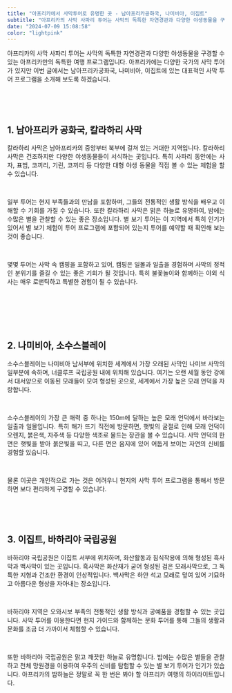 ```yaml
---
title: "아프리카에서 사막투어로 유명한 곳 - 남아프리카공화국, 나미비아, 이집트"
subtitle: "아프리카의 사막 사파리 투어는 사막의 독특한 자연경관과 다양한 야생동물을 구경할 수 있는 아프리카만의 독특한 여행 프로그램입니다. 아프리카에는 다양한 국가의 사막 투어가 있지만 이번 글에서는 남아프리카공화국, 나미비아, 이집트에 있는 대표적인 사막 투어 프로그램을 소개하는 글입니다."
date: "2024-07-09 15:08:58"
color: "lightpink"
---
```




<p style="text-align: justify;" data-ke-size="size16">아프리카의 사막 사파리 투어는 사막의 독특한 자연경관과 다양한 야생동물을 구경할 수 있는 아프리카만의 독특한 여행 프로그램입니다. 아프리카에는 다양한 국가의 사막 투어가 있지만 이번 글에서는 남아프리카공화국, 나미비아, 이집트에 있는 대표적인 사막 투어 프로그램을 소개해 보도록 하겠습니다.</p>
<p style="text-align: justify;" data-ke-size="size16">&nbsp;</p>
<p style="text-align: justify;" data-ke-size="size16">&nbsp;</p>
<h2 style="text-align: justify;" data-ke-size="size26"><b>1. 남아프리카 공화국, 칼라하리 사막</b></h2>
<p style="text-align: justify;" data-ke-size="size16">칼라하리 사막은 남아프리카의 중앙부터 북부에 걸쳐 있는 거대한 지역입니다. 칼라하리 사막은 건조하지만 다양한 야생동물들이 서식하는 곳입니다. 특히 사파리 동안에는 사자, 표범, 코끼리, 기린, 코끼리 등 다양한 대형 야생 동물을 직접 볼 수 있는 체험을 할 수 있습니다.</p>
<p style="text-align: justify;" data-ke-size="size16">&nbsp;</p>
<p style="text-align: justify;" data-ke-size="size16">일부 투어는 현지 부족들과의 만남을 포함하며, 그들의 전통적인 생활 방식을 배우고 이해할 수 기회를 가질 수 있습니다. 또한 칼라하리 사막은 맑은 하늘로 유명하여, 밤에는 수많은 별을 관찰할 수 있는 좋은 장소입니다. 별 보기 투어는 이 지역에서 특히 인기가 있어서 별 보기 체험이 투어 프로그램에 포함되어 있는지 투어를 예약할 때 확인해 보는 것이 좋습니다.</p>
<p style="text-align: justify;" data-ke-size="size16">&nbsp;</p>
<p style="text-align: justify;" data-ke-size="size16">몇몇 투어는 사막 속 캠핑을 포함하고 있어, 캠핑은 일몰과 일출을 경험하며 사막의 정적인 분위기를 즐길 수 있는 좋은 기회가 될 것입니다. 특히 불꽃놀이와 함께하는 야외 식사는 매우 로맨틱하고 특별한 경험이 될 수 있습니다.</p>
<p data-ke-size="size16">&nbsp;</p>
<p style="text-align: justify;" data-ke-size="size16">&nbsp;</p>
<p style="text-align: justify;" data-ke-size="size16">&nbsp;</p>
<h2 style="text-align: justify;" data-ke-size="size26"><b>2. 나미비아, 소수스블레이 </b></h2>
<p style="text-align: justify;" data-ke-size="size16">소수스블레이는 나미비아 남서부에 위치한 세계에서 가장 오래된 사막인 나미브 사막의 일부분에 속하며, 너클루프 국립공원 내에 위치해 있습니다. 여기는 오랜 세월 동안 강에서 대서양으로 이동된 모래들이 모여 형성된 곳으로, 세계에서 가장 높은 모래 언덕을 자랑합니다.</p>
<p style="text-align: justify;" data-ke-size="size16">&nbsp;</p>
<p style="text-align: justify;" data-ke-size="size16">소수스블레이의 가장 큰 매력 중 하나는 150m에 달하는 높은 모래 언덕에서 바라보는 일출과 일몰입니다. 특히 해가 뜨기 직전에 방문하면, 햇빛의 굴절로 인해 모래 언덕이 오렌지, 붉은색, 자주색 등 다양한 색조로 물드는 장관을 볼 수 있습니다. 사막 언덕의 한 면은 햇빛을 받아 붉은빛을 띠고, 다른 면은 음지에 있어 어둡게 보이는 자연의 신비를 경험할 있습니다.</p>
<p style="text-align: justify;" data-ke-size="size16">&nbsp;</p>
<p style="text-align: justify;" data-ke-size="size16">물론 이곳은 개인적으로 가는 것은 어려우니 현지의 사막 투어 프로그램을 통해서 방문하면 보다 편리하게 구경할 수 있습니다.</p>
<p style="text-align: justify;" data-ke-size="size16">&nbsp;</p>
<p style="text-align: justify;" data-ke-size="size16">&nbsp;</p>
<h2 style="text-align: justify;" data-ke-size="size26"><b>3. 이집트, 바하리야 국립공원 </b></h2>
<p style="text-align: justify;" data-ke-size="size16">바하리야 국립공원은 이집트 서부에 위치하며, 화산활동과 침식작용에 의해 형성된 흑사막과 백사막이 있는 곳입니다. 흑사막은 화산재가 굳어 형성된 검은 모래사막으로, 그 독특한 지형과 건조한 환경이 인상적입니다. 백사막은 하얀 석고 모래로 덮여 있어 기묘하고 아름다운 형상을 자아내는 장소입니다.</p>
<p style="text-align: justify;" data-ke-size="size16">&nbsp;</p>
<p style="text-align: justify;" data-ke-size="size16">바하리야 지역은 오와시보 부족의 전통적인 생활 방식과 공예품을 경험할 수 있는 곳입니다. 사막 투어를 이용한다면 현지 가이드와 함께하는 문화 투어를 통해 그들의 생활과 문화를 조금 더 가까이서 체험할 수 있습니다.</p>
<p style="text-align: justify;" data-ke-size="size16">&nbsp;</p>
<p style="text-align: justify;" data-ke-size="size16">또한 바하리야 국립공원은 맑고 깨끗한 하늘로 유명합니다. 밤에는 수많은 별들을 관찰하고 천체 망원경을 이용하여 우주의 신비를 탐험할 수 있는 별 보기 투어가 인기가 있습니다. 아프리카의 밤하늘은 정말로 꼭 한 번은 봐야 할 아프리카 여행의 하이라이트입니다.</p>
<p style="text-align: justify;" data-ke-size="size16">&nbsp;</p>
<p data-ke-size="size16">&nbsp;</p>
